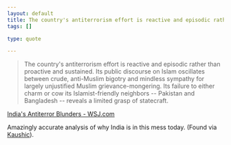 ```yaml
--- 
layout: default
title: The country's antiterrorism effort is reactive and episodic rather than proactive and...
tags: []

type: quote

---
```

> The country's antiterrorism effort is reactive and episodic rather than proactive and sustained. Its public discourse on Islam oscillates between crude, anti-Muslim bigotry and mindless sympathy for largely unjustified Muslim grievance-mongering. Its failure to either charm or cow its Islamist-friendly neighbors -- Pakistan and Bangladesh -- reveals a limited grasp of statecraft.

<a href="http://online.wsj.com/article/SB122783260486063039.html?mod=sphere_ts&mod=sphere_wd">India's Antiterror Blunders - WSJ.com</a>

Amazingly accurate analysis of why India is in this mess today. (Found via [Kaushic](http://twitter.com/Kaushic)).
